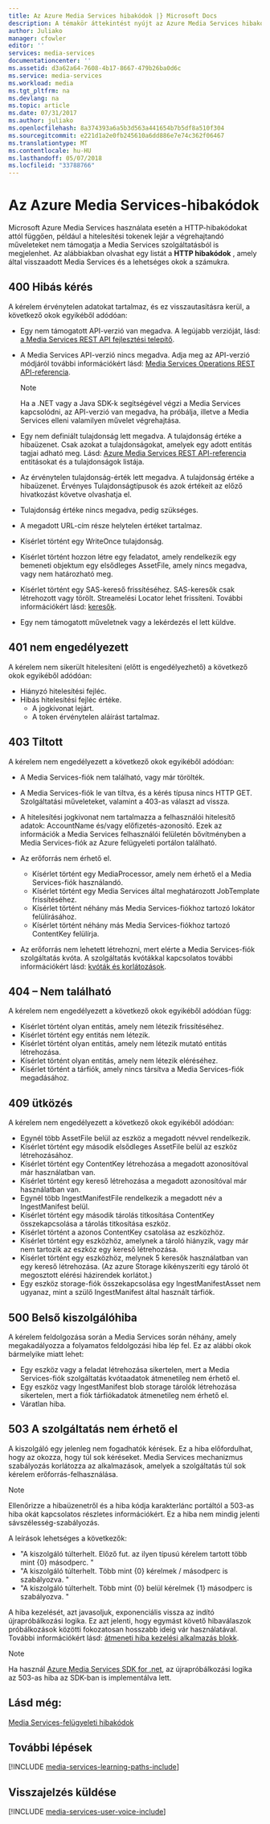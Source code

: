 ```yaml
---
title: Az Azure Media Services hibakódok |} Microsoft Docs
description: A témakör áttekintést nyújt az Azure Media Services hibakód.
author: Juliako
manager: cfowler
editor: ''
services: media-services
documentationcenter: ''
ms.assetid: d3a62a64-7608-4b17-8667-479b26ba0d6c
ms.service: media-services
ms.workload: media
ms.tgt_pltfrm: na
ms.devlang: na
ms.topic: article
ms.date: 07/31/2017
ms.author: juliako
ms.openlocfilehash: 8a374393a6a5b3d563a441654b7b5df8a510f304
ms.sourcegitcommit: e221d1a2e0fb245610a6dd886e7e74c362f06467
ms.translationtype: MT
ms.contentlocale: hu-HU
ms.lasthandoff: 05/07/2018
ms.locfileid: "33788766"
---
```

# <a name="azure-media-services-error-codes"></a>Az Azure Media Services-hibakódok
Microsoft Azure Media Services használata esetén a HTTP-hibakódokat attól függően, például a hitelesítési tokenek lejár a végrehajtandó műveleteket nem támogatja a Media Services szolgáltatásból is megjelenhet. Az alábbiakban olvashat egy listát a **HTTP hibakódok** , amely által visszaadott Media Services és a lehetséges okok a számukra.  

## <a name="400-bad-request"></a>400 Hibás kérés
A kérelem érvénytelen adatokat tartalmaz, és ez visszautasításra kerül, a következő okok egyikéből adódóan:

* Egy nem támogatott API-verzió van megadva. A legújabb verzióját, lásd: [a Media Services REST API fejlesztési telepítő](media-services-rest-how-to-use.md).
* A Media Services API-verzió nincs megadva. Adja meg az API-verzió módjáról további információkért lásd: [Media Services Operations REST API-referencia](https://docs.microsoft.com/rest/api/media/operations/azure-media-services-rest-api-reference).
  
  > [!NOTE]
  > Ha a .NET vagy a Java SDK-k segítségével végzi a Media Services kapcsolódni, az API-verzió van megadva, ha próbálja, illetve a Media Services elleni valamilyen művelet végrehajtása.
  > 
  > 
* Egy nem definiált tulajdonság lett megadva. A tulajdonság értéke a hibaüzenet. Csak azokat a tulajdonságokat, amelyek egy adott entitás tagjai adható meg. Lásd: [Azure Media Services REST API-referencia](https://docs.microsoft.com/rest/api/media/operations/azure-media-services-rest-api-reference) entitásokat és a tulajdonságok listája.
* Az érvénytelen tulajdonság-érték lett megadva. A tulajdonság értéke a hibaüzenet. Érvényes Tulajdonságtípusok és azok értékeit az előző hivatkozást követve olvashatja el.
* Tulajdonság értéke nincs megadva, pedig szükséges.
* A megadott URL-cím része helytelen értéket tartalmaz.
* Kísérlet történt egy WriteOnce tulajdonság.
* Kísérlet történt hozzon létre egy feladatot, amely rendelkezik egy bemeneti objektum egy elsődleges AssetFile, amely nincs megadva, vagy nem határozható meg.
* Kísérlet történt egy SAS-kereső frissítéséhez. SAS-keresők csak létrehozott vagy törölt. Streamelési Locator lehet frissíteni. További információkért lásd: [keresők](https://docs.microsoft.com/rest/api/media/operations/locator).
* Egy nem támogatott műveletnek vagy a lekérdezés el lett küldve.

## <a name="401-unauthorized"></a>401 nem engedélyezett
A kérelem nem sikerült hitelesíteni (előtt is engedélyezhető) a következő okok egyikéből adódóan:

* Hiányzó hitelesítési fejléc.
* Hibás hitelesítési fejléc értéke.
  * A jogkivonat lejárt. 
  * A token érvénytelen aláírást tartalmaz.

## <a name="403-forbidden"></a>403 Tiltott
A kérelem nem engedélyezett a következő okok egyikéből adódóan:

* A Media Services-fiók nem található, vagy már törölték.
* A Media Services-fiók le van tiltva, és a kérés típusa nincs HTTP GET. Szolgáltatási műveleteket, valamint a 403-as választ ad vissza.
* A hitelesítési jogkivonat nem tartalmazza a felhasználói hitelesítő adatok: AccountName és/vagy előfizetés-azonosító. Ezek az információk a Media Services felhasználói felületén bővítményben a Media Services-fiók az Azure felügyeleti portálon található.
* Az erőforrás nem érhető el.
  
  * Kísérlet történt egy MediaProcessor, amely nem érhető el a Media Services-fiók használandó.
  * Kísérlet történt egy Media Services által meghatározott JobTemplate frissítéséhez.
  * Kísérlet történt néhány más Media Services-fiókhoz tartozó lokátor felülírásához.
  * Kísérlet történt néhány más Media Services-fiókhoz tartozó ContentKey felülírja.
* Az erőforrás nem lehetett létrehozni, mert elérte a Media Services-fiók szolgáltatás kvóta. A szolgáltatás kvótákkal kapcsolatos további információkért lásd: [kvóták és korlátozások](media-services-quotas-and-limitations.md).

## <a name="404-not-found"></a>404 – Nem található
A kérelem nem engedélyezett a következő okok egyikéből adódóan függ:

* Kísérlet történt olyan entitás, amely nem létezik frissítéséhez.
* Kísérlet történt egy entitás nem létezik.
* Kísérlet történt olyan entitás, amely nem létezik mutató entitás létrehozása.
* Kísérlet történt olyan entitás, amely nem létezik eléréséhez.
* Kísérlet történt a tárfiók, amely nincs társítva a Media Services-fiók megadásához.  

## <a name="409-conflict"></a>409 ütközés
A kérelem nem engedélyezett a következő okok egyikéből adódóan:

* Egynél több AssetFile belül az eszköz a megadott névvel rendelkezik.
* Kísérlet történt egy második elsődleges AssetFile belül az eszköz létrehozásához.
* Kísérlet történt egy ContentKey létrehozása a megadott azonosítóval már használatban van.
* Kísérlet történt egy kereső létrehozása a megadott azonosítóval már használatban van.
* Egynél több IngestManifestFile rendelkezik a megadott név a IngestManifest belül.
* Kísérlet történt egy második tárolás titkosítása ContentKey összekapcsolása a tárolás titkosítása eszköz.
* Kísérlet történt a azonos ContentKey csatolása az eszközhöz.
* Kísérlet történt egy eszközhöz, amelynek a tároló hiányzik, vagy már nem tartozik az eszköz egy kereső létrehozása.
* Kísérlet történt egy eszközhöz, melynek 5 keresők használatban van egy kereső létrehozása. (Az azure Storage kikényszeríti egy tároló öt megosztott elérési házirendek korlátot.)
* Egy eszköz storage-fiók összekapcsolása egy IngestManifestAsset nem ugyanaz, mint a szülő IngestManifest által használt tárfiók.  

## <a name="500-internal-server-error"></a>500 Belső kiszolgálóhiba
A kérelem feldolgozása során a Media Services során néhány, amely megakadályozza a folyamatos feldolgozási hiba lép fel. Ez az alábbi okok bármelyike miatt lehet:

* Egy eszköz vagy a feladat létrehozása sikertelen, mert a Media Services-fiók szolgáltatás kvótaadatok átmenetileg nem érhető el.
* Egy eszköz vagy IngestManifest blob storage tárolók létrehozása sikertelen, mert a fiók tárfiókadatok átmenetileg nem érhető el.
* Váratlan hiba.

## <a name="503-service-unavailable"></a>503 A szolgáltatás nem érhető el
A kiszolgáló egy jelenleg nem fogadhatók kérések. Ez a hiba előfordulhat, hogy az okozza, hogy túl sok kéréseket. Media Services mechanizmus szabályozás korlátozza az alkalmazások, amelyek a szolgáltatás túl sok kérelem erőforrás-felhasználása.

> [!NOTE]
> Ellenőrizze a hibaüzenetről és a hiba kódja karakterlánc portáltól a 503-as hiba okát kapcsolatos részletes információkért. Ez a hiba nem mindig jelenti sávszélesség-szabályozás.
> 
> 

A leírások lehetséges a következők:

* "A kiszolgáló túlterhelt. Előző fut. az ilyen típusú kérelem tartott több mint {0} másodperc. "
* "A kiszolgáló túlterhelt. Több mint {0} kérelmek / másodperc is szabályozva. "
* "A kiszolgáló túlterhelt. Több mint {0} belül kérelmek {1} másodperc is szabályozva. "

A hiba kezelését, azt javasoljuk, exponenciális vissza az indító újrapróbálkozási logika. Ez azt jelenti, hogy egymást követő hibaválaszok próbálkozások közötti fokozatosan hosszabb ideig vár használatával.  További információkért lásd: [átmeneti hiba kezelési alkalmazás blokk](https://msdn.microsoft.com/library/hh680905.aspx).

> [!NOTE]
> Ha használ [Azure Media Services SDK for .net](https://github.com/Azure/azure-sdk-for-media-services/tree/master), az újrapróbálkozási logika az 503-as hiba az SDK-ban is implementálva lett.  
> 
> 

## <a name="see-also"></a>Lásd még:
[Media Services-felügyeleti hibakódok](http://msdn.microsoft.com/library/windowsazure/dn167016.aspx)

## <a name="next-steps"></a>További lépések
[!INCLUDE [media-services-learning-paths-include](../../../includes/media-services-learning-paths-include.md)]

## <a name="provide-feedback"></a>Visszajelzés küldése
[!INCLUDE [media-services-user-voice-include](../../../includes/media-services-user-voice-include.md)]

